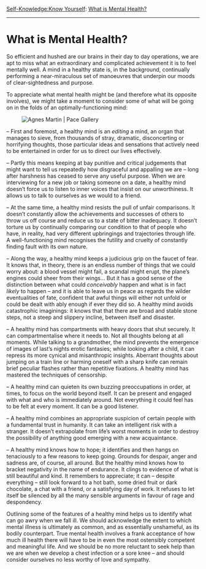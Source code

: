 [Self-Knowledge:](https://www.theschooloflife.com/thebookoflife/category/self-knowledge/)[Know Yourself](https://www.theschooloflife.com/thebookoflife/category/self-knowledge/know-yourself/): [What is Mental Health?](https://www.theschooloflife.com/thebookoflife/what-is-mental-health/)

* * *

# What is Mental Health?

So efficient and hushed are our brains in their day to day operations, we are apt to miss what an extraordinary and complicated achievement it is to feel mentally well. A mind in a healthy state is, in the background, continually performing a near-miraculous set of manoeuvres that underpin our moods of clear-sightedness and purpose.

To appreciate what mental health might be (and therefore what its opposite involves), we might take a moment to consider some of what will be going on in the folds of an optimally-functioning mind:

<figure class="wp-block-image"><img src="https://www.pacegallery.com/media/images/34514.width-2000.jpg" alt="Agnes Martin | Pace Gallery"></figure>

– First and foremost, a healthy mind is an _editing_ a mind, an organ that manages to sieve, from thousands of stray, dramatic, disconcerting or horrifying thoughts, those particular ideas and sensations that actively need to be entertained in order for us to direct our lives effectively.

– Partly this means keeping at bay punitive and critical judgements that might want to tell us repeatedly how disgraceful and appalling we are – long after harshness has ceased to serve any useful purpose. When we are interviewing for a new job or taking someone on a date, a healthy mind doesn’t force us to listen to inner voices that insist on our unworthiness. It allows us to talk to ourselves as we would to a friend.

– At the same time, a healthy mind resists the pull of unfair comparisons. It doesn’t constantly allow the achievements and successes of others to throw us off course and reduce us to a state of bitter inadequacy. It doesn’t torture us by continually comparing our condition to that of people who have, in reality, had very different upbringings and trajectories through life. A well-functioning mind recognises the futility and cruelty of constantly finding fault with its own nature.

– Along the way, a healthy mind keeps a judicious grip on the faucet of fear. It knows that, in theory, there is an endless number of things that we could worry about: a blood vessel might fail, a scandal might erupt, the plane’s engines could sheer from their wings… But it has a good sense of the distinction between what could _conceivably_ happen and what is in fact _likely_ to happen – and it is able to leave us in peace as regards the wilder eventualities of fate, confident that awful things will either not unfold or could be dealt with ably enough if ever they did so. A healthy mind avoids catastrophic imaginings: it knows that that there are broad and stable stone steps, not a steep and slippery incline, between itself and disaster.&nbsp;

– A healthy mind has compartments with heavy doors that shut securely. It can compartmentalise where it needs to. Not all thoughts belong at all moments. While talking to a grandmother, the mind prevents the emergence of images of last’s nights erotic fantasies; while looking after a child, it can repress its more cynical and misanthropic insights. Aberrant thoughts about jumping on a train line or harming oneself with a sharp knife can remain brief peculiar flashes rather than repetitive fixations. A healthy mind has mastered the techniques of censorship.

– A healthy mind can quieten its own buzzing preoccupations in order, at times, to focus on the world beyond itself. It can be present and engaged with what and who is immediately around. Not everything it could feel has to be felt at every moment. It can be a good listener.

– A healthy mind combines an appropriate suspicion of certain people with a fundamental trust in humanity. It can take an intelligent risk with a stranger. It doesn’t extrapolate from life’s worst moments in order to destroy the possibility of anything good emerging with a new acquaintance.

– A healthy mind knows how to hope; it identifies and then hangs on tenaciously to a few reasons to keep going. Grounds for despair, anger and sadness are, of course, all around. But the healthy mind knows how to bracket negativity in the name of endurance. It clings to evidence of what is still beautiful and kind. It remembers to appreciate; it can – despite everything – still look forward to a hot bath, some dried fruit or dark chocolate, a chat with a friend, or a satisfying day of work. It refuses to let itself be silenced by all the many sensible arguments in favour of rage and despondency.

Outlining some of the features of a healthy mind helps us to identify what can go awry when we fall ill. We should acknowledge the extent to which mental illness is ultimately as common, and as essentially unshameful, as its bodily counterpart. True mental health involves a frank acceptance of how much ill health there will have to be in even the most ostensibly competent and meaningful life. And we should be no more reluctant to seek help than we are when we develop a chest infection or a sore knee – and should consider ourselves no less worthy of love and sympathy.
